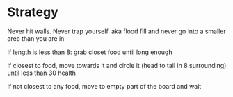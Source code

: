 # Strategy 

Never hit walls.
Never trap yourself.
aka flood fill and never go into a smaller area than you are in

If length is less than 8: 
grab closet food until long enough

If closest to food,
move towards it and circle it (head to tail in 8 surrounding)
until less than 30 health 

If not closest to any food, 
move to empty part of the board and wait

